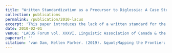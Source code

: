 ```yaml
---
title: "Written Standardization as a Precursor to Diglossia: A Case Study of  Wu"
collection: publications
permalink: /publication/2010-lacus
excerpt: 'This paper introduces the lack of a written standard for the Wu dialects as the primary limiting factor in creating a standardised form of the language. Examples are given of past attempts starting with missionary efforts in the late 1800s all the way up to modern re-appropriations of existing graphemes.'
date: 2010-02-01
venue: 'LACUS Forum vol. XXXVI, Linguistic Association of Canada & the United States'
paperurl: ''
citation: 'van Dam, Kellen Parker. (2019). &quot;Mapping the Frontier: Correlating Representations of Tangsa-Nocte Villages in Early British Survey Maps with Modern GIS Data.&quot; <i>Anthropology Today: An International Peer Reviewed Neira Journal</i>. North East Institute for Research in Anthropology, Meghalaya, India'
---
```

